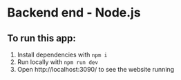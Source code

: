 # Backend end - Node.js

## To run this app:

1. Install dependencies with `npm i`
2. Run locally with `npm run dev`
3. Open http://localhost:3090/ to see the website running
